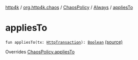 [http4k](../../../index.md) / [org.http4k.chaos](../../index.md) / [ChaosPolicy](../index.md) / [Always](index.md) / [appliesTo](./applies-to.md)

# appliesTo

`fun appliesTo(tx: `[`HttpTransaction`](../../../org.http4k.core/-http-transaction/index.md)`): `[`Boolean`](https://kotlinlang.org/api/latest/jvm/stdlib/kotlin/-boolean/index.html) [(source)](https://github.com/http4k/http4k/blob/master/http4k-testing-chaos/src/main/kotlin/org/http4k/chaos/ChaosPolicy.kt#L50)

Overrides [ChaosPolicy.appliesTo](../applies-to.md)

